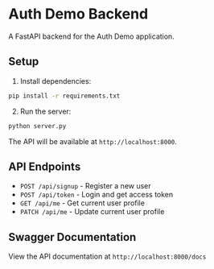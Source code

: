 # Auth Demo Backend

A FastAPI backend for the Auth Demo application.

## Setup

1. Install dependencies:
```bash
pip install -r requirements.txt
```

2. Run the server:
```bash
python server.py
```

The API will be available at `http://localhost:8000`.

## API Endpoints

- `POST /api/signup` - Register a new user
- `POST /api/token` - Login and get access token
- `GET /api/me` - Get current user profile
- `PATCH /api/me` - Update current user profile

## Swagger Documentation

View the API documentation at `http://localhost:8000/docs` 